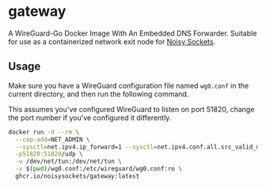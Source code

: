 # gateway

A WireGuard-Go Docker Image With An Embedded DNS Forwarder. Suitable for use as a containerized network exit node for [Noisy Sockets](https://github.com/noisysockets/noisysockets).

## Usage

Make sure you have a WireGuard configuration file named `wg0.conf` in the current directory, and then run the following command.

This assumes you've configured WireGuard to listen on port 51820, change the port number if you've configured it differently.

```bash
docker run -d --rm \
  --cap-add=NET_ADMIN \
  --sysctl=net.ipv4.ip_forward=1 --sysctl=net.ipv4.conf.all.src_valid_mark=1 \
  -p51820:51820/udp \
  -v /dev/net/tun:/dev/net/tun \
  -v $(pwd)/wg0.conf:/etc/wireguard/wg0.conf:ro \
  ghcr.io/noisysockets/gateway:latest
```